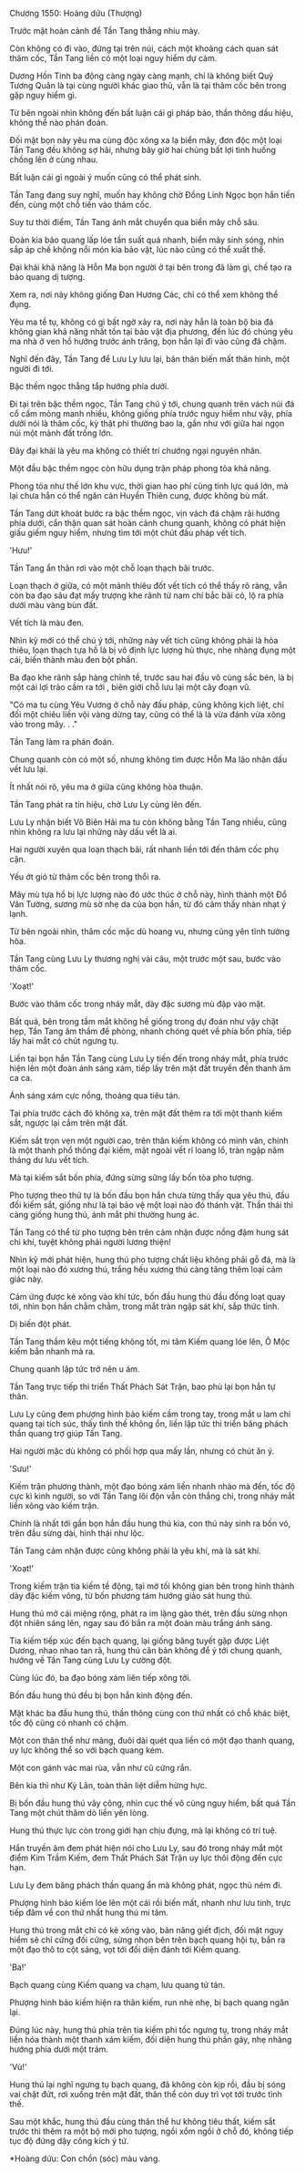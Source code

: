 




Chương 1550: Hoàng dứu (Thượng)


Trước mặt hoàn cảnh để Tần Tang thẳng nhíu mày.

Còn không có đi vào, đứng tại trên núi, cách một khoảng cách quan sát thâm cốc, Tần Tang liền có một loại nguy hiểm dự cảm.

Dương Hồn Tinh ba động càng ngày càng mạnh, chỉ là không biết Quỷ Tương Quân là tại cùng người khác giao thủ, vẫn là tại thâm cốc bên trong gặp nguy hiểm gì.

Từ bên ngoài nhìn không đến bất luận cái gì pháp bảo, thần thông dấu hiệu, không thể nào phán đoán.

Đối mặt bọn này yêu ma cùng độc xông xa lạ biển mây, đơn độc một loại Tần Tang đều không sợ hãi, nhưng bây giờ hai chủng bất lợi tình huống chồng lên ở cùng nhau.

Bất luận cái gì ngoài ý muốn cũng có thể phát sinh.

Tần Tang đang suy nghĩ, muốn hay không chờ Đồng Linh Ngọc bọn hắn tiến đến, cùng một chỗ tiến vào thâm cốc.

Suy tư thời điểm, Tần Tang ánh mắt chuyển qua biển mây chỗ sâu.

Đoàn kia bảo quang lấp lóe tần suất quá nhanh, biển mây sinh sóng, nhìn sắp áp chế không nổi món kia bảo vật, lúc nào cũng có thể xuất thế.

Đại khái khả năng là Hỗn Ma bọn người ở tại bên trong đã làm gì, chế tạo ra bảo quang dị tượng.

Xem ra, nơi này không giống Đan Hương Các, chỉ có thể xem không thể đụng.

Yêu ma tề tụ, không có gì bất ngờ xảy ra, nơi này hẳn là toàn bộ bia đá không gian khả năng nhất tồn tại bảo vật địa phương, đến lúc đó chúng yêu ma nhà ở ven hồ hưởng trước ánh trăng, bọn hắn lại đi vào cũng đã chậm.

Nghĩ đến đây, Tần Tang để Lưu Ly lưu lại, bản thân biến mất thân hình, một người đi tới.

Bậc thềm ngọc thẳng tắp hướng phía dưới.

Đi tại trên bậc thềm ngọc, Tần Tang chú ý tới, chung quanh trên vách núi đá cổ cấm mỏng manh nhiều, không giống phía trước nguy hiểm như vậy, phía dưới nói là thâm cốc, kỳ thật phi thường bao la, gần như với giữa hai ngọn núi một mảnh đất trống lớn.

Đây đại khái là yêu ma không có thiết trí chướng ngại nguyên nhân.

Một đầu bậc thềm ngọc còn hữu dụng trận pháp phong tỏa khả năng.

Phong tỏa như thế lớn khu vực, thời gian hao phí cùng tinh lực quá lớn, mà lại chưa hẳn có thể ngăn cản Huyền Thiên cung, được không bù mất.

Tần Tang dứt khoát bước ra bậc thềm ngọc, vịn vách đá chậm rãi hướng phía dưới, cẩn thận quan sát hoàn cảnh chung quanh, không có phát hiện giấu giếm nguy hiểm, nhưng tìm tới một chút đấu pháp vết tích.

'Hưu!'

Tần Tang ẩn thân rơi vào một chỗ loạn thạch bãi trước.

Loạn thạch ở giữa, có một mảnh thiêu đốt vết tích có thể thấy rõ ràng, vẫn còn ba đạo sâu đạt mấy trượng khe rãnh từ nam chí bắc bãi cỏ, lộ ra phía dưới màu vàng bùn đất.

Vết tích là màu đen.

Nhìn kỹ mới có thể chú ý tới, những này vết tích cũng không phải là hỏa thiêu, loạn thạch tựa hồ là bị vô định lực lượng hủ thực, nhẹ nhàng đụng một cái, biến thành màu đen bột phấn.

Ba đạo khe rãnh sắp hàng chỉnh tề, trước sau hai đầu vô cùng sắc bén, là bị một cái lợi trảo cầm ra tới , biên giới chỗ lưu lại một cây đoạn vũ.

"Có ma tu cùng Yêu Vương ở chỗ này đấu pháp, cũng không kịch liệt, chỉ đối một chiêu liền vội vàng dừng tay, cũng có thể là là vừa đánh vừa xông vào trong mây. . ."

Tần Tang làm ra phán đoán.

Chung quanh còn có một số, nhưng không tìm được Hỗn Ma lão nhân dấu vết lưu lại.

Ít nhất nói rõ, yêu ma ở giữa cũng không hòa thuận.

Tần Tang phát ra tín hiệu, chờ Lưu Ly cùng lên đến.

Lưu Ly nhận biết Vô Biên Hải ma tu còn không bằng Tần Tang nhiều, cũng nhìn không ra lưu lại những này dấu vết là ai.

Hai người xuyên qua loạn thạch bãi, rất nhanh liền tới đến thâm cốc phụ cận.

Yếu ớt gió từ thâm cốc bên trong thổi ra.

Mây mù tựa hồ bị lực lượng nào đó ước thúc ở chỗ này, hình thành một Đổ Vân Tường, sương mù sờ nhẹ da của bọn hắn, từ đó cảm thấy nhàn nhạt ý lạnh.

Từ bên ngoài nhìn, thâm cốc mặc dù hoang vu, nhưng cũng yên tĩnh tường hòa.

Tần Tang cùng Lưu Ly thương nghị vài câu, một trước một sau, bước vào thâm cốc.

'Xoạt!'

Bước vào thâm cốc trong nháy mắt, dày đặc sương mù đập vào mặt.

Bất quá, bên trong tầm mắt không hề giống trong dự đoán như vậy chật hẹp, Tần Tang âm thầm đề phòng, nhanh chóng quét về phía bốn phía, tiếp lấy hai mắt có chút ngưng tụ.

Liền tại bọn hắn Tần Tang cùng Lưu Ly tiến đến trong nháy mắt, phía trước hiện lên một đoàn ánh sáng xám, tiếp lấy trên mặt đất truyền đến thanh âm ca ca.

Ánh sáng xám cực nồng, thoáng qua tiêu tán.

Tại phía trước cách đó không xa, trên mặt đất thêm ra tới một thanh kiếm sắt, ngược lại cắm trên mặt đất.

Kiếm sắt trọn vẹn một người cao, trên thân kiếm không có minh văn, chính là một thanh phổ thông đại kiếm, mặt ngoài vết rỉ loang lổ, tràn ngập năm tháng dư lưu vết tích.

Mà tại kiếm sắt bốn phía, đứng sừng sững lấy bốn tòa pho tượng.

Pho tượng theo thứ tự là bốn đầu bọn hắn chưa từng thấy qua yêu thú, đầu đối kiếm sắt, giống như là tại bảo vệ một loại nào đó thánh vật. Thần thái thì càng giống hung thú, ánh mắt phi thường hung ác.

Tần Tang có thể từ pho tượng bên trên cảm nhận được nồng đậm hung sát chi khí, tuyệt không phải người lương thiện!

Nhìn kỹ mới phát hiện, hung thú pho tượng chất liệu không phải gỗ đá, mà là một loại nào đó xương thú, trắng hếu xương thú càng tăng thêm loại cảm giác này.

Cảm ứng được kẻ xông vào khí tức, bốn đầu hung thú đầu đồng loạt quay tới, nhìn bọn hắn chằm chằm, trong mắt tràn ngập sát khí, sắp thức tỉnh.

Dị biến đột phát.

Tần Tang thầm kêu một tiếng không tốt, mi tâm Kiếm quang lóe lên, Ô Mộc kiếm bắn nhanh mà ra.

Chung quanh lập tức trở nên u ám.

Tần Tang trực tiếp thi triển Thất Phách Sát Trận, bao phủ lại bọn hắn tự thân.

Lưu Ly cũng đem phượng hình bảo kiếm cầm trong tay, trong mắt u lam chi quang tại tích súc, thấy tình thế không ổn, liền lập tức thi triển băng phách thần quang trợ giúp Tần Tang.

Hai người mặc dù không có phối hợp qua mấy lần, nhưng có chút ăn ý.

'Sưu!'

Kiếm trận phương thành, một đạo bóng xám liền nhanh nhào mà đến, tốc độ cực kì kinh người, so với Tần Tang lôi độn vẫn còn thắng chi, trong nháy mắt liền xông vào kiếm trận.

Chính là nhất tới gần bọn hắn đầu hung thú kia, con thú này sinh ra bốn vó, trên đầu sừng dài, hình thái như lộc.

Tần Tang cảm nhận được cũng không phải là yêu khí, mà là sát khí.

'Xoạt!'

Trong kiếm trận tia kiếm tề động, tại mờ tối không gian bên trong hình thành dày đặc kiếm võng, từ bốn phương tám hướng giảo sát hung thú.

Hung thú mở cái miệng rộng, phát ra im lặng gào thét, trên đầu sừng nhọn đột nhiên sáng lên, ngay sau đó bắn ra một đoàn màu trắng ánh sáng.

Tia kiếm tiếp xúc đến bạch quang, lại giống băng tuyết gặp được Liệt Dương, nhao nhao tan rã, hung thú căn bản không để ý tới chung quanh, hướng về Tần Tang cùng Lưu Ly cường đột.

Cùng lúc đó, ba đạo bóng xám liên tiếp xông tới.

Bốn đầu hung thú đều bị bọn hắn kinh động đến.

Mặt khác ba đầu hung thú, thần thông cùng con thứ nhất có chỗ khác biệt, tốc độ cũng có nhanh có chậm.

Một con thân thể như mãng, đuôi dài quét qua liền có một đạo thanh quang, uy lực không thể so với bạch quang kém.

Một con gánh vác mai rùa, vẫn như cũ cứng rắn.

Bên kia thì như Kỳ Lân, toàn thân liệt diễm hừng hực.

Bị bốn đầu hung thú vây công, nhìn cục thế vô cùng nguy hiểm, bất quá Tần Tang một chút thăm dò liền yên lòng.

Hung thú thực lực còn trong giới hạn chịu đựng, mà lại không có trí tuệ.

Hắn truyền âm đem phát hiện nói cho Lưu Ly, sau đó trong nháy mắt một điểm Kim Trầm Kiếm, đem Thất Phách Sát Trận uy lực thôi động đến cực hạn.

Lưu Ly đem băng phách thần quang ẩn mà không phát, ngọc thủ ném đi.

Phượng hình bảo kiếm lóe lên một cái rồi biến mất, nhanh như lưu tinh, trực tiếp đâm về con thứ nhất hung thú mi tâm.

Hung thú trong mắt chỉ có kẻ xông vào, bản năng giết địch, đối mặt nguy hiểm sẽ chỉ cứng đối cứng, sừng nhọn bên trên bạch quang hội tụ, bắn ra một đạo thô to cột sáng, vọt tới đối diện đánh tới Kiếm quang.

'Ba!'

Bạch quang cùng Kiếm quang va chạm, lưu quang tứ tán.

Phượng hình bảo kiếm hiện ra thân kiếm, run nhè nhẹ, bị bạch quang ngăn lại.

Đúng lúc này, hung thú phía trên tia kiếm phi tốc ngưng tụ, trong nháy mắt liền hóa thành một thanh xám kiếm, đối diện hung thú phần gáy, nhẹ nhàng hướng phía dưới một trảm.

'Vù!'

Hung thú lại nghĩ ngưng tụ bạch quang, đã không còn kịp rồi, đầu bị sóng vai chặt đứt, rơi xuống trên mặt đất, thân thể còn duy trì vọt tới trước tình thế.

Sau một khắc, hung thú đầu cùng thân thể hư không tiêu thất, kiếm sắt trước thì thêm ra một bộ mới pho tượng, ngồi xổm ngồi ở chỗ đó, không tiếp tục độ đứng dậy công kích ý tứ.

*Hoàng dứu: Con chồn (sóc) màu vàng.





